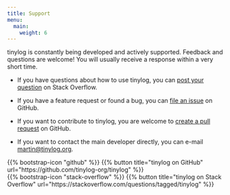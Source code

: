 ```yaml
---
title: Support
menu:
  main:
    weight: 6
---
```


tinylog is constantly being developed and actively supported. Feedback and questions are welcome! You will usually receive a response within a very short time.

- If you have questions about how to use tinylog, you can [post your question](https://stackoverflow.com/questions/tagged/tinylog) on Stack Overflow.

- If you have a feature request or found a bug, you can [file an issue](https://github.com/tinylog-org/tinylog/issues) on GitHub.

- If you want to contribute to tinylog, you are welcome to [create a pull request](https://github.com/tinylog-org/tinylog/pulls) on GitHub.

- If you want to contact the main developer directly, you can e-mail <martin@tinylog.org>.

<div class="tuple">
    <div>
        {{% bootstrap-icon "github" %}}
        {{% button title="tinylog on GitHub" url="https://github.com/tinylog-org/tinylog" %}}
    </div>
    <div>
        {{% bootstrap-icon "stack-overflow" %}}
        {{% button title="tinylog on Stack Overflow" url="https://stackoverflow.com/questions/tagged/tinylog" %}}
    </div>
</div>
